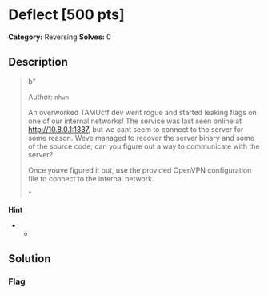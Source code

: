 # Deflect [500 pts]

**Category:** Reversing
**Solves:** 0

## Description
>b"<p>Author: <code>nhwn</code></p><p>An overworked TAMUctf dev went rogue and started leaking flags on one of our internal networks! The service was last seen online at http://10.8.0.1:1337, but we cant seem to connect to the server for some reason. Weve managed to recover the server binary and some of the source code; can you figure out a way to communicate with the server?</p><p>Once youve figured it out, use the provided OpenVPN configuration file to connect to the internal network.</p>"

**Hint**
* -

## Solution

### Flag

